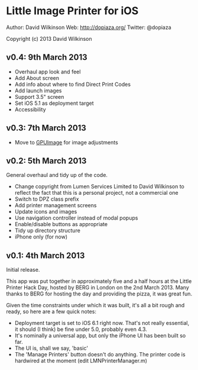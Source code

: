 # Little Image Printer for iOS

Author: David Wilkinson
Web: http://dopiaza.org/
Twitter: @dopiaza

Copyright (c) 2013 David Wilkinson

## v0.4: 9th March 2013

- Overhaul app look and feel
- Add About screen
- Add info about where to find Direct Print Codes
- Add launch images
- Support 3.5" screen
- Set iOS 5.1 as deployment target
- Accessibility

## v0.3: 7th March 2013

- Move to [GPUImage](https://github.com/BradLarson/GPUImage) for image adjustments

## v0.2: 5th March 2013

General overhaul and tidy up of the code.

- Change copyright from Lumen Services Limited to David Wilkinson to reflect the fact that this is a personal project, not a commercial one
- Switch to DPZ class prefix
- Add printer management screens
- Update icons and images
- Use navigation controller instead of modal popups
- Enable/disable buttons as appropriate
- Tidy up directory structure
- iPhone only (for now)

## v0.1: 4th March 2013

Initial release.

This app was put together in approximately five and a half hours at the Little Printer Hack Day, hosted by BERG in London on the 2nd March 2013. Many thanks to BERG for hosting the day and providing the pizza, it was great fun. 

Given the time constraints under which it was built, it's all a bit rough and ready, so here are a few quick notes:

- Deployment target is set to iOS 6.1 right now. That's not really essential, it should (I think) be fine under 5.0, probably even 4.3.
- It's nominally a universal app, but only the iPhone UI has been built so far.
- The UI is, shall we say, 'basic'
- The 'Manage Printers' button doesn't do anything. The printer code is hardwired at the moment (edit LMNPrinterManager.m)
